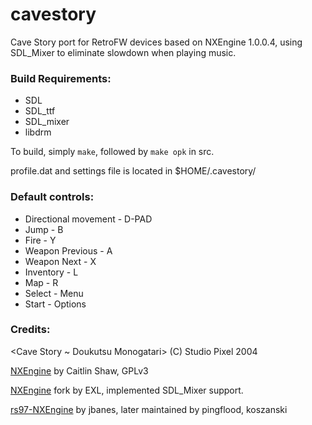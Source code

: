 # cavestory
Cave Story port for RetroFW devices based on NXEngine 1.0.0.4, using SDL_Mixer to eliminate slowdown when playing music.

### Build Requirements:

* SDL
* SDL_ttf
* SDL_mixer
* libdrm

To build, simply `make`, followed by `make opk` in src.

profile.dat and settings file is located in $HOME/.cavestory/

### Default controls:

* Directional movement - D-PAD
* Jump - B 
* Fire - Y 
* Weapon Previous - A
* Weapon Next - X
* Inventory - L
* Map - R
* Select - Menu
* Start - Options

### Credits:
<Cave Story ~ Doukutsu Monogatari> (C) Studio Pixel 2004

[NXEngine](http://nxengine.sourceforge.net/) by Caitlin Shaw, GPLv3

[NXEngine](https://github.com/EXL/NXEngine) fork by EXL, implemented SDL_Mixer support.

[rs97-NXEngine](https://github.com/jbanes/rs97-nxengine) by jbanes, later maintained by pingflood, koszanski
